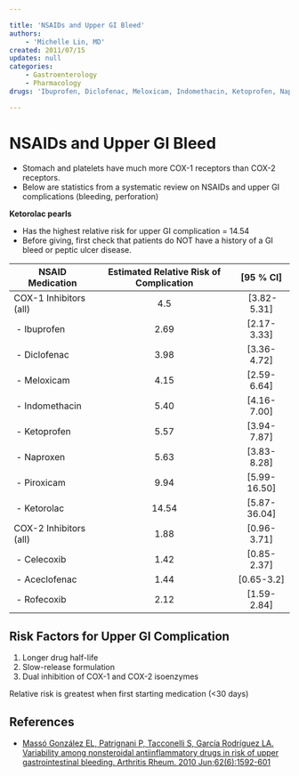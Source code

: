```yaml
---

title: 'NSAIDs and Upper GI Bleed'
authors:
    - 'Michelle Lin, MD'
created: 2011/07/15
updates: null
categories:
    - Gastroenterology
    - Pharmacology
drugs: 'Ibuprofen, Diclofenac, Meloxicam, Indomethacin, Ketoprofen, Naproxen, Piroxicam, Ketorolac, Celecoxib, Aceclofenac, Rofecoxib'

---
```




# NSAIDs and Upper GI Bleed

-   Stomach and platelets have much more COX-1 receptors than COX-2 receptors.
-   Below are statistics from a systematic review on NSAIDs and upper GI complications (bleeding, perforation)

**Ketorolac pearls**

-   Has the highest relative risk for upper GI complication = 14.54
-   Before giving, first check that patients do NOT have a history of a GI bleed or peptic ulcer disease.


| **NSAID Medication**   | **Estimated Relative Risk of Complication**    | **[95 % CI]** |
|------------------------|:------------------:|:---------------:|
| COX-1 Inhibitors (all) | 4.5                |  [3.82-5.31]  |
|  - <span class="drug">Ibuprofen</span>           | 2.69               | [2.17-3.33]   |
|  - <span class="drug">Diclofenac</span>        | 3.98               | [3.36-4.72]   |
|  - <span class="drug">Meloxicam</span>         | 4.15               | [2.59-6.64]   |
|  - <span class="drug">Indomethacin</span>      | 5.40               | [4.16-7.00]   |
|  - <span class="drug">Ketoprofen</span>        | 5.57               | [3.94-7.87]   |
|  - <span class="drug">Naproxen</span>          | 5.63               | [3.83-8.28]   |
|  - <span class="drug">Piroxicam</span>           | 9.94               | [5.99-16.50]  |
|  - <span class="drug">Ketorolac</span>           | 14.54              | [5.87-36.04]  |
| COX-2 Inhibitors (all) | 1.88               | [0.96-3.71]   |
|  - <span class="drug">Celecoxib</span>           | 1.42               | [0.85-2.37]   |
|  - <span class="drug">Aceclofenac</span>         | 1.44               | [0.65-3.2]    |
|  - <span class="drug">Rofecoxib</span>           | 2.12               | [1.59-2.84]   |

## Risk Factors for Upper GI Complication

1.  Longer drug half-life
2.  Slow-release formulation
3.  Dual inhibition of COX-1 and COX-2 isoenzymes 

Relative risk is greatest when first starting medication (&lt;30 days)

## References

-   [Massó González EL, Patrignani P, Tacconelli S, García Rodríguez LA. Variability among nonsteroidal antiinflammatory drugs in risk of upper gastrointestinal bleeding. Arthritis Rheum. 2010 Jun;62(6):1592-601](http://www.ncbi.nlm.nih.gov/pubmed/?term=20178131)
